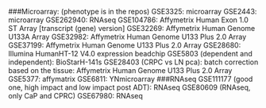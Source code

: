 ###Microarray: (phenotype is in the repos)
GSE3325: microarray
GSE2443: microarray
GSE262940: RNAseq
GSE104786: Affymetrix Human Exon 1.0 ST Array [transcript (gene) version]
GSE32269: Affymetrix Human Genome U133A Array
GSE32982: Affymetrix Human Genome U133 Plus 2.0 Array
GSE37199: Affymetrix Human Genome U133 Plus 2.0 Array
GSE28680: Illumina HumanHT-12 V4.0 expression beadchip
GSE5803 (dependent and independent): BioStarH-141s
GSE28403 (CRPC vs LN pca): batch correction based on the tissue: Affymetrix Human Genome U133 Plus 2.0 Array
GSE5377: affymatrix
GSE6811: YNmicroarray
###RNAseq
GSE111177 (good one, high impact and low impact post ADT): RNAseq
GSE80609 (RNAseq, only CaP and CPRC)
GSE67980: RNAseq
